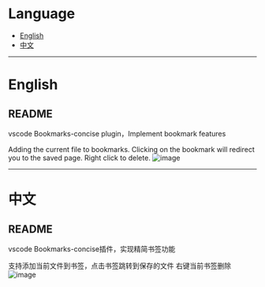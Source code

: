 # Language

- [English](#english)
- [中文](#中文)

---

# English

## README
vscode Bookmarks-concise plugin，Implement bookmark features

Adding the current file to bookmarks. Clicking on the bookmark will redirect you to the saved page.
Right click to delete.
![image](https://github.com/user-attachments/assets/828fe324-c275-4cd2-9270-9d7426add2f7)

---

# 中文

## README
vscode Bookmarks-concise插件，实现精简书签功能


支持添加当前文件到书签，点击书签跳转到保存的文件
右键当前书签删除
![image](https://github.com/user-attachments/assets/192cd9f4-177b-4eb6-b6bd-0ec7e8a9b943)




